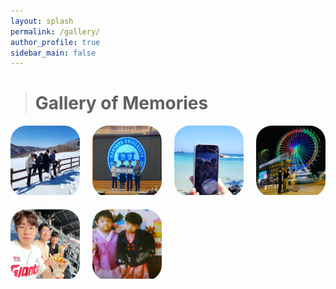 ```yaml
---
layout: splash
permalink: /gallery/
author_profile: true
sidebar_main: false
---
```

> # Gallery of Memories
<html>
<head>
    <title>Gallery</title>
    <link rel="stylesheet" href="style.css"> <!-- 별도의 CSS 파일을 링크합니다 -->
    <style>
        .gallery {
            display: grid;
            grid-template-columns: repeat(4, 1fr); /* 4개의 열로 그리드를 생성 */
            grid-gap: 20px; /* 이미지 간 간격 설정 */
        }
        .image-container {
            position: relative;
            width: 100%;
            overflow: hidden;
            border-radius: 25px;
        }
        .image-container img {
            width: 100%;
            height: auto;
            transition: transform 0.3s ease;
        }
        .image-container:hover img {
            transform: scale(1.1); /* 마우스를 올리면 이미지 확대 */
        }
        .overlay {
            position: absolute;
            top: 0;
            left: 0;
            width: 100%;
            height: 100%;
            display: flex;
            align-items: center;
            justify-content: center;
            opacity: 0;
            background-color: rgba(0, 0, 0, 0.7);
            transition: opacity 0.3s ease;
        }
        .image-container:hover .overlay {
            opacity: 1; /* 마우스를 올리면 투명도를 1로 변경하여 효과를 보여줌 */
        }
        .overlay h3 {
            color: white;
            font-size: 24px;
        }
    </style>
</head>
<body>
        <div class="gallery">
                <div class="image-container">
            <a href="./../assets/new_images/team/secret/2024-02-17.jpg">
                <img src="./../assets/new_images/team/secret/2024-02-17.jpg" alt="Image 1">
                <div class="overlay">
                    <h3>대관령여행</h3>
                </div>
            </a>
        </div>
        <div class="image-container">
            <a href="./../assets/new_images/team/secret/2023-11-20.jpg">
                <img src="./../assets/new_images/team/secret/2023-11-20.jpg" alt="Image 2">
                <div class="overlay">
                    <h3>시상식</h3>
                </div>
            </a>
        </div>
        <div class="image-container">
            <a href="./../assets/new_images/team/secret/2023-08-28.jpg">
                <img src="./../assets/new_images/team/secret/2023-08-28.jpg" alt="Image 3">
                <div class="overlay">
                    <h3>제주여행</h3>
                </div>
            </a>
        </div>
        <div class="image-container">
            <a href="./../assets/new_images/team/secret/beech.jpg">
                <img src="./../assets/new_images/team/secret/beech.jpg" alt="Image 4">
                <div class="overlay">
                    <h3>속초여행</h3>
                </div>
            </a>
        </div>
        <div class="image-container">
            <a href="./../assets/new_images/team/secret/baseball.jpg">
                <img src="./../assets/new_images/team/secret/baseball.jpg" alt="Image 5">
                <div class="overlay">
                    <h3>잠실야구장</h3>
                </div>
            </a>
        </div>
        <div class="image-container">
            <a href="./../assets/new_images/team/secret/youngme.jpg">
                <img src="./../assets/new_images/team/secret/youngme.jpg" alt="Image 6">
                <div class="overlay">
                    <h3>어린시절</h3>
                </div>
            </a>
        </div>
        <!-- <div class="image-container">
            <a href="./../assets/new_images/team/secret/event.jpg">
                <img src="./../assets/new_images/team/secret/event.jpg" alt="Image 4">
                <div class="overlay">
                    <h3>오잉??</h3>
                </div>
            </a>
        </div>
        <div class="image-container">
            <a href="./../assets/new_images/team/secret/event.jpg">
                <img src="./../assets/new_images/team/secret/event.jpg" alt="Image 5">
                <div class="overlay">
                    <h3>누구지?</h3>
                </div>
            </a>
        </div> -->
        <!-- 나머지 이미지를 동일한 방식으로 추가 -->
    </div>
</body>
</html>
